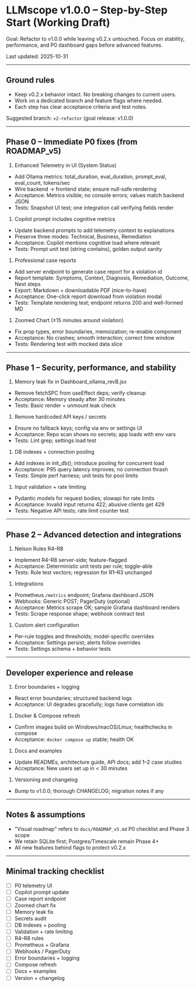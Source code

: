 # LLMscope v1.0.0 – Step-by-Step Start (Working Draft)

Goal: Refactor to v1.0.0 while leaving v0.2.x untouched. Focus on stability, performance, and P0 dashboard gaps before advanced features.

Last updated: 2025-10-31

---

## Ground rules

- Keep v0.2.x behavior intact. No breaking changes to current users.
- Work on a dedicated branch and feature flags where needed.
- Each step has clear acceptance criteria and test notes.

Suggested branch: `v2-refactor` (goal release: v1.0.0)

---

## Phase 0 – Immediate P0 fixes (from ROADMAP_v5)

1. Enhanced Telemetry in UI (System Status)

- Add Ollama metrics: total_duration, eval_duration, prompt_eval, eval_count, tokens/sec
- Wire backend → frontend state; ensure null-safe rendering
- Acceptance: Metrics visible; no console errors; values match backend JSON
- Tests: Snapshot UI test; one integration call verifying fields render

1. Copilot prompt includes cognitive metrics

- Update backend prompts to add telemetry context to explanations
- Preserve three modes: Technical, Business, Remediation
- Acceptance: Copilot mentions cognitive load where relevant
- Tests: Prompt unit test (string contains), golden output sanity

1. Professional case reports

- Add server endpoint to generate case report for a violation id
- Report template: Symptoms, Context, Diagnosis, Remediation, Outcome, Next steps
- Export: Markdown + downloadable PDF (nice-to-have)
- Acceptance: One-click report download from violation modal
- Tests: Template rendering test; endpoint returns 200 and well-formed MD

1. Zoomed Chart (±15 minutes around violation)

- Fix prop types, error boundaries, memoization; re-enable component
- Acceptance: No crashes; smooth interaction; correct time window
- Tests: Rendering test with mocked data slice

---

## Phase 1 – Security, performance, and stability

1. Memory leak fix in Dashboard_ollama_revB.jsx

- Remove fetchSPC from useEffect deps; verify cleanup
- Acceptance: Memory steady after 30 minutes
- Tests: Basic render + unmount leak check

1. Remove hardcoded API keys / secrets

- Ensure no fallback keys; config via env or settings UI
- Acceptance: Repo scan shows no secrets; app loads with env vars
- Tests: Lint grep; settings load test

1. DB indexes + connection pooling

- Add indexes in init_db(); introduce pooling for concurrent load
- Acceptance: P95 query latency improves; no connection thrash
- Tests: Simple perf harness; unit tests for pool limits

1. Input validation + rate limiting

- Pydantic models for request bodies; slowapi for rate limits
- Acceptance: Invalid input returns 422; abusive clients get 429
- Tests: Negative API tests; rate limit counter test

---

## Phase 2 – Advanced detection and integrations

1. Nelson Rules R4–R8

- Implement R4–R8 server-side; feature-flagged
- Acceptance: Deterministic unit tests per rule; toggle-able
- Tests: Rule test vectors; regression for R1–R3 unchanged

1. Integrations

- Prometheus `/metrics` endpoint; Grafana dashboard JSON
- Webhooks: Generic POST; PagerDuty (optional)
- Acceptance: Metrics scrape OK; sample Grafana dashboard renders
- Tests: Scrape response shape; webhook contract test

1. Custom alert configuration

- Per-rule toggles and thresholds; model-specific overrides
- Acceptance: Settings persist; alerts follow overrides
- Tests: Settings schema + behavior tests

---

## Developer experience and release

1. Error boundaries + logging

- React error boundaries; structured backend logs
- Acceptance: UI degrades gracefully; logs have correlation ids

1. Docker & Compose refresh

- Confirm images build on Windows/macOS/Linux; healthchecks in compose
- Acceptance: `docker compose up` stable; health OK

1. Docs and examples

- Update READMEs, architecture guide, API docs; add 1–2 case studies
- Acceptance: New users set up in < 30 minutes

1. Versioning and changelog

- Bump to v1.0.0; thorough CHANGELOG; migration notes if any

---

## Notes & assumptions

- "Visual roadmap" refers to `docs/ROADMAP_v5.md` P0 checklist and Phase 3 scope
- We retain SQLite first; Postgres/Timescale remain Phase 4+
- All new features behind flags to protect v0.2.x

---

## Minimal tracking checklist

- [ ] P0 telemetry UI
- [ ] Copilot prompt update
- [ ] Case report endpoint
- [ ] Zoomed chart fix
- [ ] Memory leak fix
- [ ] Secrets audit
- [ ] DB indexes + pooling
- [ ] Validation + rate limiting
- [ ] R4–R8 rules
- [ ] Prometheus + Grafana
- [ ] Webhooks / PagerDuty
- [ ] Error boundaries + logging
- [ ] Compose refresh
- [ ] Docs + examples
- [ ] Version + changelog
